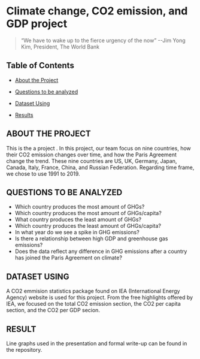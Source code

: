 # Climate change, CO2 emission, and GDP project

> “We have to wake up to the fierce urgency of the now”  --Jim Yong Kim, President, The World Bank


## Table of Contents

* [About the Project](#about-the-project)

* [Questions to be analyzed](#questions-to-be-analyzed)

* [Dataset Using](#dataset-using)

* [Results](#results)

  
<!-- ABOUT THE PROJECT -->  
## ABOUT THE PROJECT

  This is the a project . In this project, our team focus on nine countries, how their CO2 emission changes over time, and how the Paris Agreement change the trend. These nine countries are US, UK, Germany, Japan, Canada, Italy, France, China, and Russian Federation. Regarding time frame, we chose to use 1991 to 2019. 

<!-- QUESTIONS TO BE ANALYZED -->
## QUESTIONS TO BE ANALYZED

 - Which country produces the most amount of GHGs?
 - Which country produces the most amount of GHGs/capita?
 - What country produces the least amount of GHGs?
 - Which country produces the least amount of GHGs/capita?
 - In what year do we see a spike in GHG emissions? 
 - Is there a relationship between high GDP and greenhouse gas emissions?
 - Does the data reflect any difference in GHG emissions after a country has joined the Paris Agreement on climate?


<!-- DATASET USING -->
## DATASET USING

  A CO2 emmision statistics package found on IEA (International Energy Agency) website is used for this project. From the free highlights offered by IEA, we focused on the total CO2 emission section, the CO2 per capita section, and the CO2 per GDP secion. 

<!-- RESULT -->
## RESULT

  Line graphs used in the presentation and formal write-up can be found in the repository. 
  
  
